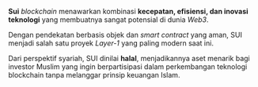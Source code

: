 **Sui** _blockchain_ menawarkan kombinasi **kecepatan, efisiensi, dan inovasi teknologi** yang membuatnya sangat potensial di dunia _Web3_.

Dengan pendekatan berbasis objek dan _smart contract_ yang aman, SUI menjadi salah satu proyek _Layer-1_ yang paling modern saat ini.

Dari perspektif syariah, SUI dinilai **halal**, menjadikannya aset menarik bagi investor Muslim yang ingin berpartisipasi dalam perkembangan teknologi blockchain tanpa melanggar prinsip keuangan Islam.